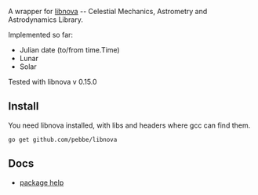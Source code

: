 A wrapper for [libnova](http://libnova.sourceforge.net/) -- Celestial Mechanics, Astrometry and Astrodynamics Library.

Implemented so far:
 * Julian date  (to/from time.Time)
 * Lunar
 * Solar

Tested with libnova v 0.15.0

## Install

You need libnova installed, with libs and headers where gcc can find them.

    go get github.com/pebbe/libnova

## Docs

 * [package help](http://godoc.org/github.com/pebbe/libnova)
